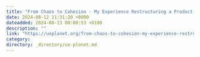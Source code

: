 ```yaml
---
title: "From Chaos to Cohesion - My Experience Restructuring a Product Design Team”"
date: 2024-08-12 21:31:20 +0000
dateadded: 2024-08-13 00:00:53 +0100
description: ""
link: "https://uxplanet.org/from-chaos-to-cohesion-my-experience-restructuring-a-product-design-team-fbb82d54ef4d?source=rss----819cc2aaeee0---4"
category:
directory: _directory/ux-planet.md
---
```

